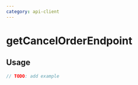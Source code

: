 ```yaml
---
category: api-client
---
```


# getCancelOrderEndpoint

<!-- PLACEHOLDER_DESCRIPTION -->

## Usage

```ts
// TODO: add example
```
